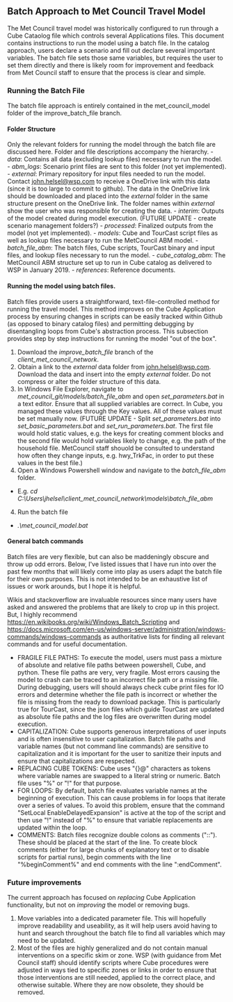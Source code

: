 ## Batch Approach to Met Council Travel Model
The Met Council travel model was historically configured to run through a Cube 
Cataolog file which controls several Applications files. This document contains 
instructions to run the model using a batch file. In the catalog approach, 
users declare a scenario and fill out declare several important variables. The 
batch file sets those same variables, but requires the user to set them directly 
and there is likely room for improvement and feedback from Met Council staff to 
ensure that the process is clear and simple.

### Running the Batch File
The batch file approach is entirely contained in the met_council_model folder of 
the improve_batch_file branch. 

#### Folder Structure
Only the relevant folders for running the model through the batch file are 
discussed here. Folder and file descriptions accompany the hierarchy.
    - *data*: Contains all data (excluding lookup files) necessary to run the model.
        - *abm_logs*: Scenario print files are sent to this folder (not yet implemented).
        - *external*: Primary repository for input files needed to run the model.
        Contact john.helsel@wsp.com to receive a OneDrive link with this data 
        (since it is too large to commit to github). The data in the OneDrive 
        link should be downloaded and placed into the *external* folder in the 
        same structure present on the OneDrive link. The folder names within 
        *external* show the user who was responsible for creating the data.
        - *interim*: Outputs of the model created during model execution. (FUTURE
        UPDATE - create scenario management folders?)
        - *processed*: Finalized outputs from the model (not yet implemented).
    - *models*: Cube and TourCast script files as well as lookup files necessary 
    to run the MetCouncil ABM model.
        - *batch_file_abm*: The batch files, Cube scripts, TourCast binary and 
        input files, and lookup files necessary to run the model.
        - *cube_catalog_abm*: The MetCouncil ABM structure set up to run in Cube 
        catalog as delivered to WSP in January 2019.
    - *references*: Reference documents.

#### Running the model using batch files.
Batch files provide users a straightforward, text-file-controlled method for 
running the travel model. This method improves on the Cube Application process 
by ensuring changes in scripts can be easily tracked within Github (as opposed 
to binary catalog files) and permitting debugging by disentangling loops from 
Cube's abstraction process. This subsection provides step by step instructions 
for running the model "out of the box".

1) Download the *improve_batch_file* branch of the *client_met_council_network*.
2) Obtain a link to the *external* data folder from john.helsel@wsp.com. 
Download the data and insert into the empty *external* folder. Do not compress 
or alter the folder structure of this data.
3) In Windows File Explorer, navigate to *met_council_git/models/batch_file_abm*
and open *set_parameters.bat* in a text editor. Ensure that all supplied 
variables are correct. In Cube, you managed these values through the Key values. 
All of these values must be set manually now. (FUTURE UPDATE - Split 
*set_parameters.bat* into *set_basic_parameters.bat* and *set_run_parameters.bat*. 
The first file would hold static values, e.g. the keys for creating comment 
blocks and the second file would hold variables likely to change, e.g. the path 
of the household file. MetCouncil staff shouold be consulted to understand how 
often they change inputs, e.g. hwy_TrkFac, in order to put these values in the 
best file.)
3) Open a Windows Powershell window and navigate to the *batch_file_abm* folder.
  - E.g. *cd C:\Users\jhelsel\client_met_council_network\models\batch_file_abm*
4) Run the batch file
  - *.\met_council_model.bat*

#### General batch commands
Batch files are very flexible, but can also be maddeningly obscure and throw 
up odd errors. Below, I've listed issues that I have run into over the past 
few months that will likely come into play as users adapt the batch file for 
their own purposes. This is not intended to be an exhaustive list of issues or 
work arounds, but I hope it is helpful.

Wikis and stackoverflow are invaluable resources since many users have asked and 
answered the problems that are likely to crop up in this project. But, I highly 
recommend https://en.wikibooks.org/wiki/Windows_Batch_Scripting and 
https://docs.microsoft.com/en-us/windows-server/administration/windows-commands/windows-commands 
as authoritative lists for finding all relevant commands and for useful documentation.

- FRAGILE FILE PATHS: To execute the model, users must pass a mixture of 
absolute and relative file paths between powershell, Cube, and python. These 
file paths are very, very fragile. Most errors causing the model to crash can be 
traced to an incorrect file path or a missing file. During debugging, users will 
should always check cube print files for IO errors and determine whether the 
file path is incorrect or whether the file is missing from the ready to download 
package. This is particularly true for TourCast, since the json files which 
guide TourCast are updated as absolute file paths and the log files are 
overwritten during model execution.
- CAPITALIZATION: Cube supports generous interpretations of user inputs and is 
often insensitive to user capitalization. Batch file paths and variable names 
(but not command line commands) are sensitive to capitalization and it is 
important for the user to sanitize their inputs and ensure that capitalizations 
are respected.
- REPLACING CUBE TOKENS: Cube uses "{}@" characters as tokens where variable 
names are swapped to a literal string or numeric. Batch file uses "%" or "!" for 
that purpose.
- FOR LOOPS: By default, batch file evaluates variable names at the beginning of 
execution. This can cause problems in for loops that iterate over a series of 
values. To avoid this problem, ensure that the command 
"SetLocal EnableDelayedExpansion" is active at the top of the script and then 
use "!" instead of "%" to ensure that variable replacements are updated within 
the loop.
- COMMENTS: Batch files recognize double colons as comments ("::"). These should 
be placed at the start of the line. To create block comments (either for large 
chunks of explanatory text or to disable scripts for partial runs), begin comments 
with the line "%beginComment%" and end comments with the line ":endComment".

### Future improvements
The current approach has focused on *replacing* Cube Application functionality, 
but not on *improving* the model or removing bugs.
1) Move variables into a dedicated parameter file. This will hopefully improve 
readability and useability, as it will help users avoid having to hunt and 
search throughout the batch file to find all variables which may need to be 
updated.
2) Most of the files are highly generalized and do not contain manual 
interventions on a specific skim or zone. WSP (with guidance from Met Council 
staff) should identify scripts where Cube procedures were adjusted in ways tied 
to specific zones or links in order to ensure that those interventions are still 
needed, applied to the correct place, and otherwise suitable. Where they are now 
obsolete, they should be removed.
